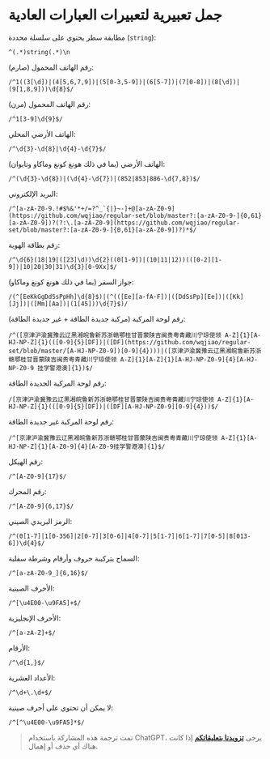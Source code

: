 # جمل تعبيرية لتعبيرات العبارات العادية

مطابقة سطر يحتوي على سلسلة محددة (`string`):

```
^(.*)string(.*)\n
```

رقم الهاتف المحمول (صارم):

```
/^1((3[\d])|(4[5,6,7,9])|(5[0-3,5-9])|(6[5-7])|(7[0-8])|(8[\d])|(9[1,8,9]))\d{8}$/
```

رقم الهاتف المحمول (مرن):

```
/^1[3-9]\d{9}$/
```

الهاتف الأرضي المحلي:

```
/^\d{3}-\d{8}|\d{4}-\d{7}$/
```

الهاتف الأرضي (بما في ذلك هونغ كونغ وماكاو وتايوان):

```
/^(\d{3}-\d{8})|(\d{4}-\d{7})|(852|853|886-\d{7,8})$/
```

البريد الإلكتروني:

```
/^[a-zA-Z0-9.!#$%&'*+/=?^_`{|}~-]+@[a-zA-Z0-9](https://github.com/wqjiao/regular-set/blob/master?:[a-zA-Z0-9-]{0,61}[a-zA-Z0-9])?(?:\.[a-zA-Z0-9](https://github.com/wqjiao/regular-set/blob/master?:[a-zA-Z0-9-]{0,61}[a-zA-Z0-9])?)*$/
```

رقم بطاقة الهوية:

```
/^\d{6}(18|19|([23]\d))\d{2}((0[1-9])|(10|11|12))(([0-2][1-9])|10|20|30|31)\d{3}[0-9Xx]$/
```

جواز السفر (بما في ذلك هونغ كونغ وماكاو):

```
/(^[EeKkGgDdSsPpHh]\d{8}$)|(^(([Ee][a-fA-F])|([DdSsPp][Ee])|([Kk][Jj])|([Mm][Aa])|(1[45]))\d{7}$)/
```

رقم لوحة المركبة (مركبة جديدة الطاقة + غير جديدة الطاقة):

```
/^([京津沪渝冀豫云辽黑湘皖鲁新苏浙赣鄂桂甘晋蒙陕吉闽贵粤青藏川宁琼使领 A-Z]{1}[A-HJ-NP-Z]{1}(([0-9]{5}[DF])|([DF](https://github.com/wqjiao/regular-set/blob/master/[A-HJ-NP-Z0-9])[0-9]{4})))|([京津沪渝冀豫云辽黑湘皖鲁新苏浙赣鄂桂甘晋蒙陕吉闽贵粤青藏川宁琼使领 A-Z]{1}[A-Z]{1}[A-HJ-NP-Z0-9]{4}[A-HJ-NP-Z0-9 挂学警港澳]{1})$/
```

رقم لوحة المركبة الجديدة الطاقة:

```
/[京津沪渝冀豫云辽黑湘皖鲁新苏浙赣鄂桂甘晋蒙陕吉闽贵粤青藏川宁琼使领 A-Z]{1}[A-HJ-NP-Z]{1}(([0-9]{5}[DF])|([DF][A-HJ-NP-Z0-9][0-9]{4}))$/
```

رقم لوحة المركبة غير جديدة الطاقة:

```
/^[京津沪渝冀豫云辽黑湘皖鲁新苏浙赣鄂桂甘晋蒙陕吉闽贵粤青藏川宁琼使领 A-Z]{1}[A-HJ-NP-Z]{1}[A-Z0-9]{4}[A-Z0-9挂学警港澳]{1}$/
```

رقم الهيكل:

```
/^[A-Z0-9]{17}$/
```

رقم المحرك:

```
/^[A-Z0-9]{6,17}$/
```

الرمز البريدي الصيني:

```
/^(0[1-7]|1[0-356]|2[0-7]|3[0-6]|4[0-7]|5[1-7]|6[1-7]|7[0-5]|8[013-6])\d{4}$/
```

السماح بتركيبة حروف وأرقام وشرطة سفلية:

```
/^[a-zA-Z0-9_]{6,16}$/
```

الأحرف الصينية:

```
/^[\u4E00-\u9FA5]+$/
```

الأحرف الإنجليزية:

```
/^[a-zA-Z]+$/
```

الأرقام:

```
/^\d{1,}$/
```

الأعداد العشرية:

```
/^\d+\.\d+$/
```

لا يمكن أن تحتوي على أحرف صينية:

```
/^[^\u4E00-\u9FA5]*$/
```


> تمت ترجمة هذه المشاركة باستخدام ChatGPT، يرجى [**تزويدنا بتعليقاتكم**](https://github.com/linyuxuanlin/Wiki_MkDocs/issues/new) إذا كانت هناك أي حذف أو إهمال.